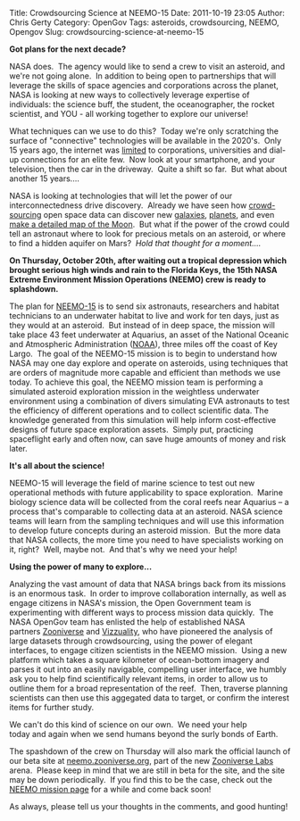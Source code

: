 Title: Crowdsourcing Science at NEEMO-15
Date: 2011-10-19 23:05
Author: Chris Gerty
Category: OpenGov
Tags: asteroids, crowdsourcing, NEEMO, Opengov
Slug: crowdsourcing-science-at-neemo-15

**Got plans for the next decade?**

NASA does.  The agency would like to send a crew to visit an asteroid,
and we're not going alone.  In addition to being open to partnerships
that will leverage the skills of space agencies and corporations across
the planet, NASA is looking at new ways to collectively leverage
expertise of individuals: the science buff, the student, the
oceanographer, the rocket scientist, and YOU - all working together to
explore our universe!

What techniques can we use to do this?  Today we're only scratching the
surface of "connective" technologies will be available in the 2020's.
 Only 15 years ago, the internet was [limited][] to corporations,
universities and dial-up connections for an elite few.  Now look at your
smartphone, and your television, then the car in the driveway.  Quite a
shift so far.  But what about another 15 years....

NASA is looking at technologies that will let the power of our
interconnectedness drive discovery.  Already we have seen how
[crowd-sourcing][] open space data can discover new [galaxies][],
[planets][], and even [make a detailed map of the Moon][].  But what if
the power of the crowd could tell an astronaut where to look for
precious metals on an asteroid, or where to find a hidden aquifer on
Mars?  *Hold that thought for a moment....*

**On Thursday, October 20th, after waiting out a tropical depression
which brought serious high winds and rain to the Florida Keys, the 15th
NASA Extreme Environment Mission Operations (NEEMO) crew is ready to
splashdown.**

The plan for [NEEMO-15][] is to send six astronauts, researchers and
habitat technicians to an underwater habitat to live and work for ten
days, just as they would at an asteroid.  But instead of in deep space,
the mission will take place 43 feet underwater at Aquarius, an asset of
the National Oceanic and Atmospheric Administration ([NOAA][]), three
miles off the coast of Key Largo.  The goal of the NEEMO-15 mission is
to begin to understand how NASA may one day explore and operate on
asteroids, using techniques that are orders of magnitude more capable
and efficient than methods we use today. To achieve this goal, the NEEMO
mission team is performing a simulated asteroid exploration mission in
the weightless underwater environment using a combination of divers
simulating EVA astronauts to test the efficiency of different operations
and to collect scientific data. The knowledge generated from this
simulation will help inform cost-effective designs of future space
exploration assets.  Simply put, practicing spaceflight early and often
now, can save huge amounts of money and risk later.

**It's all about the science!**

NEEMO-15 will leverage the field of marine science to test out new
operational methods with future applicability to space
exploration.  Marine biology science data will be collected from the
coral reefs near Aquarius – a process that's comparable to collecting
data at an asteroid. NASA science teams will learn from the sampling
techniques and will use this information to develop future concepts
during an asteroid mission.  But the more data that NASA collects, the
more time you need to have specialists working on it, right?  Well,
maybe not.  And that's why we need your help!

**Using the power of many to explore...**

Analyzing the vast amount of data that NASA brings back from its
missions is an enormous task.  In order to improve collaboration
internally, as well as engage citizens in NASA's mission, the Open
Government team is experimenting with different ways to process mission
data quickly.  The NASA OpenGov team has enlisted the help of
established NASA partners [Zooniverse][] and [Vizzuality][], who have
pioneered the analysis of large datasets through crowdsourcing, using
the power of elegant interfaces, to engage citizen scientists in the
NEEMO mission.  Using a new platform which takes a square kilometer of
ocean-bottom imagery and parses it out into an easily navigable,
compelling user interface, we humbly ask you to help find scientifically
relevant items, in order to allow us to outline them for a broad
representation of the reef.  Then, traverse planning scientists can then
use this aggegated data to target, or confirm the interest items for
further study.

We can't do this kind of science on our own.  We need your help
today and again when we send humans beyond the surly bonds of Earth.

The spashdown of the crew on Thursday will also mark the official launch
of our beta site at [neemo.zooniverse.org][], part of the new
[Zooniverse Labs][] arena.  Please keep in mind that we are still in
beta for the site, and the site may be down periodically.  If you find
this to be the case, check out the [NEEMO mission page][] for a while
and come back soon!

As always, please tell us your thoughts in the comments, and good
hunting!

  [limited]: http://en.wikipedia.org/wiki/File:WIntHosts1981-July2011.jpg
  [crowd-sourcing]: http://en.wikipedia.org/wiki/Crowdsourcing
    "Crowdsourcing on Wikipedia"
  [galaxies]: http://science.nasa.gov/science-news/science-at-nasa/2011/22apr_zooniverse/
  [planets]: http://www.fastcompany.com/1782062/citizen-planet-hunters-find-two-planets
  [make a detailed map of the Moon]: http://www.wired.co.uk/news/archive/2010-05/24/crowdsourcing-a-map-of-the-moon
  [NEEMO-15]: http://www.nasa.gov/mission_pages/NEEMO/
  [NOAA]: http://www.noaa.gov
  [Zooniverse]: https://www.zooniverse.org/
  [Vizzuality]: http://vizzuality.com/
  [neemo.zooniverse.org]: http://neemo.zooniverse.org
    "NEEMO-Zooniverse Project"
  [Zooniverse Labs]: https://www.zooniverse.org/lab
  [NEEMO mission page]: http://www.nasa.gov/neemo
